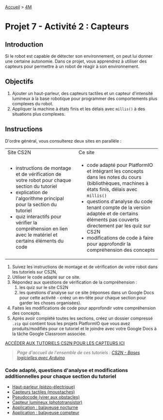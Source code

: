 [Accueil](./index.md) > [4M](./acceuil4M.md#projet-7--mouvement-avec-mission)

# Projet 7 - Activité 2 : Capteurs

## Introduction

Si le robot est capable de détecter son environnement, on peut lui donner une certaine autonomie. Dans ce projet, vous apprendrez à utiliser des capteurs pour permettre à un robot de réagir à son environnement.

## Objectifs

1. Ajouter un haut-parleur, des capteurs tactiles et un capteur d'intensité lumineux à la base robotique pour programmer des comportements plus complexes du robot.
2. Appliquer la machine à états finis et les délais avec `millis()` à des situations plus complexes.

## Instructions

D'ordre général, vous consulterez deux sites en parallèle :

<table>
  <tr>
    <td>Site CS2N</td>
    <td>Ce site</td>
  </tr>
  <tr>
    <td>
      <ul>
        <li>instructions de montage et de vérification de votre robot pour chaque section du tutoriel</li>
        <li>explication de l'algorithme principal pour la section du tutoriel</li>
        <li>quiz interactifs pour vérifier la compréhension en lien avec le matériel et certains éléments du code</li>
      </ul>
    </td>
    <td>
      <ul>
        <li>code adapté pour PlatformIO et intégrant les concepts dans les notes du cours (bibliothèques, machines à états finis, délais avec <code>millis()</code></li>
        <li>questions d'analyse du code tenant compte de la version adaptée et de certains éléments pas couverts directement par les quiz sur CS2N</li>
        <li>modifications de code à faire pour approfondir la compréhension des concepts</li>
      </ul>
    </td>
  </tr>
</table>

1. Suivez les instructions de montage et de vérification de votre robot dans les tutoriels sur CS2N,
2. Utiliser le code adapté sur ce site.
3. Répondez aux questions de vérification de la compréhension :
   1. les quiz sur le site CS2N
   2. les questions d'analyse sur ce site (réponses dans un Google Docs pour cette activité - créez un en-tête pour chaque section pour garder les choses organisées).
4. Faites les modifications de code pour approfondir votre compréhension des concepts.
5. Après avoir complété toutes les sections, créez un dossier compressé `.zip` qui contient tous les projets PlatformIO que vous avez produits/modifiés pour ce tutoriel et le joindre avec votre Google Docs à la tâche Google Classroom associée.

<a href="https://www.cs2n.org/u/mp/badge_pages/158" target="_blank">ACCÉDER AUX TUTORIELS CS2N POUR LES CAPTEURS ICI</a>

> _Page d'accueil de l'ensemble de ces tutoriels : <a href="https://www.cs2n.org/u/track_progress?id=290" target="_blank">CS2N - Bases logicielles avec Arduino</a>_

### Code adapté, questions d'analyse et modifications additionnelles pour chaque section du tutoriel

- [Haut-parleur (piézo-électrique)](./p7-4m_act2-piezo.md)
- [Capteurs tactiles (moustaches)](./p7-4m_act2-moustache.md)
- [Pseudocode (virer aux obstacles)](./p7-4m_act2-pseudocode.md)
- [Capteur lumineux (phototransistor)](./p7-4m_act2-photo.md)
- [Application : balayeuse nocturne](./p7-4m_act2-app1.md)
- [Application : balayeuse compteur](./p7-4m_act2-app2.md)
